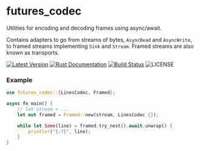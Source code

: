 # futures_codec

Utilities for encoding and decoding frames using async/await.

Contains adapters to go from streams of bytes, `AsyncRead` and `AsyncWrite`,
to framed streams implementing `Sink` and `Stream`. Framed streams are also known as transports.

[![Latest Version](https://img.shields.io/crates/v/futures-codec.svg)](https://crates.io/crates/futures-codec)
[![Rust Documentation](https://img.shields.io/badge/api-rustdoc-blue.svg)](https://docs.rs/futures-codec)
[![Build Status](https://travis-ci.com/matthunz/futures-codec.svg)](https://travis-ci.com/matthunz/futures-codec)
![LICENSE](https://img.shields.io/badge/license-MIT-blue.svg)


### Example
```rust
use futures_codec::{LinesCodec, Framed};

async fn main() {
    // let stream = ...
    let mut framed = Framed::new(stream, LinesCodec {});

    while let Some(line) = framed.try_next().await.unwrap() {
        println!("{:?}", line);
    }
}
```
